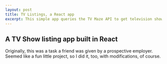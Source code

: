 ```yaml
---
layout: post
title: TV Listings, a React app
excerpt: This simple app queries the TV Maze API to get television show information
---
```


## A TV Show listing app built in React

Originally, this was a task a friend was given by a prospective employer. Seemed like a fun little project, so I did it, too, with modifications, of course.